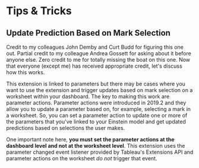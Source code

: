 # Tips & Tricks

## Update Prediction Based on Mark Selection

Credit to my colleagues John Demby and Curt Budd for figuring this one out. Partial credit to my colleague Andrea Gossett for asking about it before anyone else. Zero credit to me for totally missing the boat on this one. Now that everyone (except me) has received appropriate credit, let's discuss how this works.

This extension is linked to parameters but there may be cases where you want to use the extension and trigger updates based on mark selection on a worksheet within your dashboard. The key to making this work are parameter actions. Parameter actions were introduced in 2019.2 and they allow you to update a parameter based on, for example, selecting a mark in a worksheet. So, you can set a parameter action to update one or more of the parameters that you've linked to your Einstein model and get updated predictions based on selections the user makes.

One important note here, **you must set the parameter actions at the dashboard level and not at the worksheet level**. This extension uses the parameter changed event listener provided by Tableau's Extensions API and parameter actions on the worksheet _do not_ trigger that event.
